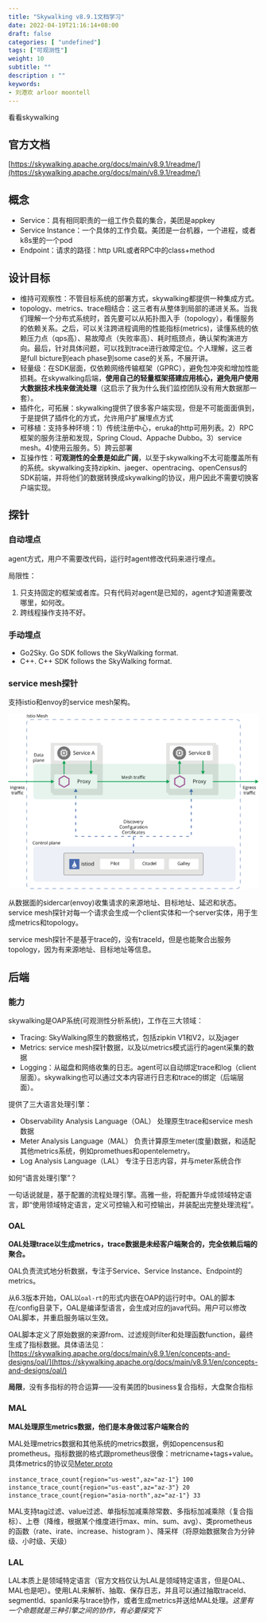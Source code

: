 ```yaml
---
title: "Skywalking v8.9.1文档学习"
date: 2022-04-19T21:16:14+08:00
draft: false
categories: [ "undefined"]
tags: ["可观测性"]
weight: 10
subtitle: ""
description : ""
keywords:
- 刘港欢 arloor moontell
---
```


看看skywalking
<!--more-->

## 官方文档

[https://skywalking.apache.org/docs/main/v8.9.1/readme/](https://skywalking.apache.org/docs/main/v8.9.1/readme/)

## 概念

- Service：具有相同职责的一组工作负载的集合，美团是appkey
- Service Instance：一个具体的工作负载。美团是一台机器，一个进程，或者k8s里的一个pod
- Endpoint：请求的路径：http URL或者RPC中的class+method

## 设计目标

- 维持可观察性：不管目标系统的部署方式，skywalking都提供一种集成方式。
- topology、metrics、trace相结合：这三者有从整体到局部的递进关系。当我们理解一个分布式系统时，首先要可以从拓扑图入手（topology），看懂服务的依赖关系。之后，可以关注跨进程调用的性能指标(metrics)，读懂系统的依赖压力点（qps高）、易故障点（失败率高）、耗时瓶颈点，确认架构演进方向。最后，针对具体问题，可以找到trace进行故障定位。个人理解，这三者是full  bicture到each phase到some case的关系，不展开讲。
- 轻量级：在SDK层面，仅依赖网络传输框架（GPRC），避免包冲突和增加性能损耗。在skywalking后端，**使用自己的轻量框架搭建应用核心，避免用户使用大数据技术栈来做流处理**（这启示了我为什么我们监控团队没有用大数据那一套）。
- 插件化，可拓展：skywalking提供了很多客户端实现，但是不可能面面俱到，于是提供了插件化的方式，允许用户扩展埋点方式
- 可移植：支持多种环境：1）传统注册中心，eruka的http可用列表。2）RPC框架的服务注册和发现，Spring Cloud、Appache Dubbo。3）service mesh。4)使用云服务。5）跨云部署
- 互操作性：**可观测性的全景是如此广阔**，以至于skywalking不太可能覆盖所有的系统。skywalking支持zipkin、jaeger、opentracing、openCensus的SDK前端，并将他们的数据转换成skywalking的协议，用户因此不需要切换客户端实现。

## 探针

### 自动埋点

agent方式，用户不需要改代码，运行时agent修改代码来进行埋点。

局限性：

1. 只支持固定的框架或者库。只有代码对agent是已知的，agent才知道需要改哪里，如何改。
2. 跨线程操作支持不好。

### 手动埋点

- Go2Sky. Go SDK follows the SkyWalking format.
- C++. C++ SDK follows the SkyWalking format.

### service mesh探针

支持istio和envoy的service mesh架构。

![](/img/istio-arch.svg)

从数据面的sidercar(envoy)收集请求的来源地址、目标地址、延迟和状态。service mesh探针对每一个请求会生成一个client实体和一个server实体，用于生成metrics和topology。

service mesh探针不是基于trace的，没有traceId，但是也能聚合出服务topology，因为有来源地址、目标地址等信息。

## 后端

### 能力

skywalking是OAP系统(可观测性分析系统)，工作在三大领域：

- Tracing: SkyWalking原生的数据格式，包括zipkin V1和V2，以及jager
- Metrics: service mesh探针数据，以及以metrics模式运行的agent采集的数据
- Logging：从磁盘和网络收集的日志。agent可以自动绑定trace和log（client层面）。skywalking也可以通过文本内容进行日志和trace的绑定（后端层面）。

提供了三大语言处理引擎：

- Observability Analysis Language（OAL） 处理原生trace和service mesh数据
- Meter Analysis Language（MAL） 负责计算原生meter(度量)数据，和适配其他metrics系统，例如promethues和opentelemetry。
- Log Analysis Language（LAL） 专注于日志内容，并与meter系统合作

如何“语言处理引擎”？

一句话说就是，基于配置的流程处理引擎。高雅一些，将配置升华成领域特定语言，即“使用领域特定语言，定义可控输入和可控输出，并装配出完整处理流程”。

### OAL

**OAL处理trace以生成metrics，trace数据是未经客户端聚合的，完全依赖后端的聚合。**

OAL负责流式地分析数据，专注于Service、Service Instance、Endpoint的metrics。

从6.3版本开始，OAL以`oal-rt`的形式内嵌在OAP的运行时中。OAL的脚本在/config目录下，OAL是编译型语言，会生成对应的java代码。用户可以修改OAL脚本，并重启服务端以生效。

OAL脚本定义了原始数据的来源from、过滤规则filter和处理函数function，最终生成了指标数据。具体语法见：[https://skywalking.apache.org/docs/main/v8.9.1/en/concepts-and-designs/oal/](https://skywalking.apache.org/docs/main/v8.9.1/en/concepts-and-designs/oal/)

**局限**，没有多指标的符合运算——没有美团的business复合指标，大盘聚合指标

### MAL

**MAL处理原生metrics数据，他们是本身做过客户端聚合的**

MAL处理metrics数据和其他系统的metrics数据，例如opencensus和prometheus。指标数据的格式跟prometheus很像：metricname+tags+value。具体metrics的协议见[Meter.proto](https://github.com/apache/skywalking-data-collect-protocol/blob/master/language-agent/Meter.proto)

```
instance_trace_count{region="us-west",az="az-1"} 100
instance_trace_count{region="us-east",az="az-3"} 20
instance_trace_count{region="asia-north",az="az-1"} 33
```


MAL支持tag过滤、value过滤、单指标加减乘除常数、多指标加减乘除（复合指标）、上卷（降维，根据某个维度进行max、min、sum、avg）、类prometheus的函数（rate、irate、increase、histogram ）、降采样（将原始数据聚合为分钟级、小时级、天级）

### LAL

LAL本质上是领域特定语言（官方文档仅认为LAL是领域特定语言，但是OAL、MAL也是吧）。使用LAL来解析、抽取、保存日志，并且可以通过抽取traceId、segmentId、spanId来与trace协作，或者生成metrics并送给MAL处理。*这里有一个命题就是三种引擎之间的协作，有必要探究下*